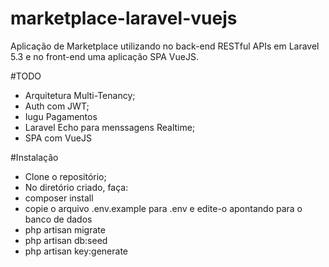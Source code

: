 # marketplace-laravel-vuejs
Aplicação de Marketplace utilizando no back-end RESTful APIs em Laravel 5.3 e no front-end uma aplicação SPA VueJS.

#TODO
  - Arquitetura Multi-Tenancy;
  - Auth com JWT;
  - Iugu Pagamentos
  - Laravel Echo para menssagens Realtime;
  - SPA com VueJS

#Instalação
  - Clone o repositório;
  - No diretório criado, faça:
  - composer install
  - copie o arquivo .env.example para .env e edite-o apontando para o banco de dados
  - php artisan migrate
  - php artisan db:seed
  - php artisan key:generate
